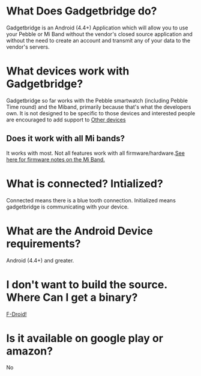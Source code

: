 # What Does Gadgetbridge do?
 Gadgetbridge is an Android (4.4+) Application which will allow you to use your Pebble or Mi Band without the vendor's closed source application and without the need to create an account and transmit any of your data to the vendor's servers.

# What devices work with Gadgetbridge?
  Gadgetbridge so far works with the Pebble smartwatch (including Pebble Time round) and the Miband, primarily because that's what the developers own.  It is not designed to be specific to those devices and interested people are encouraged to add support to [Other devices](https://github.com/Freeyourgadget/Gadgetbridge/issues/50)

## Does it work with all Mi bands?
   It works with most. Not all features work with all firmware/hardware.[See here for firmware notes on the Mi Band.](https://github.com/Freeyourgadget/Gadgetbridge/wiki/Mi-Band-Firmware-Information)

# What is connected? Intialized?
   Connected means there is a blue tooth connection.  Initialized means gadgetbridge is communicating with your device.

# What are the Android Device requirements?
  Android (4.4+) and greater.   

# I don't want to build the source. Where Can I get a binary?
  [F-Droid!](https://f-droid.org)
# Is it available on google play or amazon?
  No